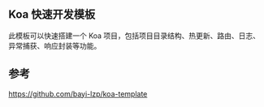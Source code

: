 ## Koa 快速开发模板

此模板可以快速搭建一个 Koa 项目，包括项目目录结构、热更新、路由、日志、异常捕获、响应封装等功能。

## 参考

https://github.com/bayi-lzp/koa-template
